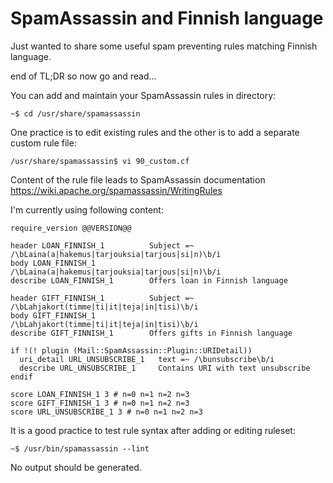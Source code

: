 # SpamAssassin and Finnish language

Just wanted to share some useful spam preventing rules matching Finnish language.

end of TL;DR so now go and read...

You can add and maintain your SpamAssassin rules in directory:

```shell
~$ cd /usr/share/spamassassin
```

One practice is to edit existing rules and the other is to add a separate custom rule file:

```shell
/usr/share/spamassassin$ vi 90_custom.cf
```

Content of the rule file leads to SpamAssassin documentation https://wiki.apache.org/spamassassin/WritingRules

I'm currently using following content:

```plain
require_version @@VERSION@@

header LOAN_FINNISH_1          Subject =~ /\bLaina(a|hakemus|tarjouksia|tarjous|si|n)\b/i
body LOAN_FINNISH_1            /\bLaina(a|hakemus|tarjouksia|tarjous|si|n)\b/i
describe LOAN_FINNISH_1        Offers loan in Finnish language

header GIFT_FINNISH_1          Subject =~ /\bLahjakort(timme|ti|it|teja|in|tisi)\b/i
body GIFT_FINNISH_1            /\bLahjakort(timme|ti|it|teja|in|tisi)\b/i
describe GIFT_FINNISH_1        Offers gifts in Finnish language

if !(! plugin (Mail::SpamAssassin::Plugin::URIDetail))
  uri_detail URL_UNSUBSCRIBE_1   text =~ /\bunsubscribe\b/i
  describe URL_UNSUBSCRIBE_1     Contains URI with text unsubscribe
endif

score LOAN_FINNISH_1 3 # n=0 n=1 n=2 n=3
score GIFT_FINNISH_1 3 # n=0 n=1 n=2 n=3
score URL_UNSUBSCRIBE_1 3 # n=0 n=1 n=2 n=3
```

It is a good practice to test rule syntax after adding or editing ruleset:

```plain
~$ /usr/bin/spamassassin --lint
```

No output should be generated.
